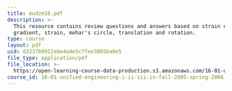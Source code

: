 ```yaml
---
title: mudzm16.pdf
description: >-
  This resource contains review questions and answers based on strain elogation,
  gradient, strain, mohar's circle, translation and rotation.
type: course
layout: pdf
uid: d3237b0912e8e4a4e3c7fee3065ba6e5
file_type: application/pdf
file_location: >-
  https://open-learning-course-data-production.s3.amazonaws.com/16-01-unified-engineering-i-ii-iii-iv-fall-2005-spring-2006/d3237b0912e8e4a4e3c7fee3065ba6e5_mudzm16.pdf
course_id: 16-01-unified-engineering-i-ii-iii-iv-fall-2005-spring-2006
---
```

